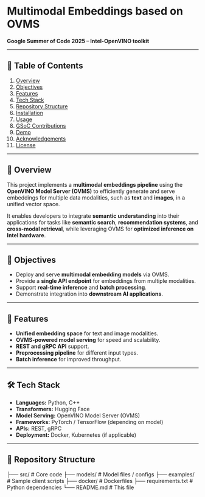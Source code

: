# Multimodal Embeddings based on OVMS

**Google Summer of Code 2025 – Intel-OpenVINO toolkit**

---

## 📑 Table of Contents
1. [Overview](#-overview)
2. [Objectives](#-objectives)
3. [Features](#-features)
4. [Tech Stack](#-tech-stack)
5. [Repository Structure](#-repository-structure)
6. [Installation](#-installation)
7. [Usage](#-usage)
8. [GSoC Contributions](#-gsoc-contributions)
9. [Demo](#-demo)
10. [Acknowledgements](#-acknowledgements)
11. [License](#license)

---

## 📌 Overview
This project implements a **multimodal embeddings pipeline** using the **OpenVINO Model Server (OVMS)** to efficiently generate and serve embeddings for multiple data modalities, such as **text** and **images**, in a unified vector space.

It enables developers to integrate **semantic understanding** into their applications for tasks like **semantic search**, **recommendation systems**, and **cross-modal retrieval**, while leveraging OVMS for **optimized inference on Intel hardware**.

---

## 🎯 Objectives
- Deploy and serve **multimodal embedding models** via OVMS.
- Provide a **single API endpoint** for embeddings from multiple modalities.
- Support **real-time inference** and **batch processing**.
- Demonstrate integration into **downstream AI applications**.

---

## 🚀 Features
- **Unified embedding space** for text and image modalities.
- **OVMS-powered model serving** for speed and scalability.
- **REST and gRPC API** support.
- **Preprocessing pipeline** for different input types.
- **Batch inference** for improved throughput.

---

## 🛠 Tech Stack
- **Languages:** Python, C++
- **Transformers:** Hugging Face
- **Model Serving:** OpenVINO Model Server (OVMS)
- **Frameworks:** PyTorch / TensorFlow (depending on model)
- **APIs:** REST, gRPC
- **Deployment:** Docker, Kubernetes (if applicable)

---

## 📂 Repository Structure
├── src/ # Core code
├── models/ # Model files / configs
├── examples/ # Sample client scripts
├── docker/ # Dockerfiles
├── requirements.txt # Python dependencies
└── README.md # This file





